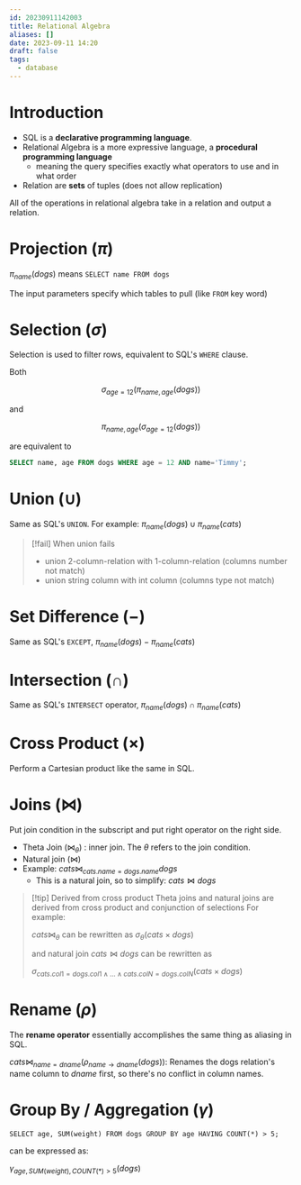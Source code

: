 ```yaml
---
id: 20230911142003
title: Relational Algebra
aliases: []
date: 2023-09-11 14:20
draft: false
tags:
  - database
---
```

# Introduction

- SQL is a **declarative programming language**.
- Relational Algebra is a more expressive language, a **procedural programming language**
	- meaning the query specifies exactly what operators to use and in what order
 - Relation are **sets** of tuples (does not allow replication) 

All of the operations in relational algebra take in a relation and output a relation.

# Projection $(\pi)$

$\pi_{name}(dogs)$ means `SELECT name FROM dogs`

The input parameters specify which tables to pull (like `FROM` key word)

# Selection $(\sigma)$

Selection is used to filter rows, equivalent to SQL's `WHERE` clause.

Both 

$$\sigma_{age=12}(\pi_{name, age}(dogs))$$

and 

$$\pi_{name, age}(\sigma_{age=12}(dogs))$$

are equivalent to 

```sql
SELECT name, age FROM dogs WHERE age = 12 AND name='Timmy';
```

# Union $(\cup)$

Same as SQL's `UNION`. For example: $\pi_{name}(dogs) \cup \pi_{name}(cats)$

> [!fail] When union fails
> - union 2-column-relation with 1-column-relation (columns number not match)
> - union string column with int column (columns type not match)

# Set Difference $(-)$

Same as SQL's `EXCEPT`, $\pi_{name}(dogs) - \pi_{name}(cats)$

# Intersection $(\cap)$ 

Same as SQL's `INTERSECT` operator, $\pi_{name}(dogs) \cap \pi_{name}(cats)$

# Cross Product $(\times)$ 

Perform a Cartesian product like the same in SQL.

# Joins $(\bowtie)$

Put join condition in the subscript and put right operator on the right side. 

- Theta Join $(\bowtie_{\theta})$ : inner join. The $\theta$ refers to the join condition. 
- Natural join $(\bowtie)$
-  Example:  $cats \bowtie_{cats. name=dogs. name} dogs$
    - This is a natural join, so to simplify:  $cats \bowtie dogs$

> [!tip] Derived from cross product
> Theta joins and natural joins are derived from cross product and conjunction of selections
> For example: 
> 
> $cats \bowtie_{\theta}$
> can be rewritten as
> $\sigma_{\theta}(cats \times dogs)$
>
> and natural join $cats \bowtie dogs$ can be rewritten as
> 
> $\sigma_{cats.col1=dogs.col1 \land \dots \land cats.colN=dogs.colN}(cats \times dogs)$ 

# Rename $(\rho)$

The **rename operator** essentially accomplishes the same thing as aliasing in SQL. 

$cats \bowtie_{name=dname} (\rho_{name \to dname}(dogs))$: Renames the dogs relation's name column to $dname$ first, so there's no conflict in column names. 

# Group By / Aggregation $(\gamma)$

`SELECT age, SUM(weight) FROM dogs GROUP BY age HAVING COUNT(*) > 5;`

can be expressed as: 

$\gamma_{age, SUM(weight), COUNT(*) \gt 5}(dogs)$


